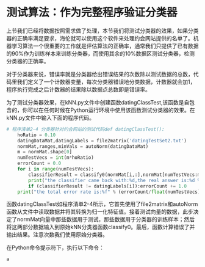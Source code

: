 # 测试算法：作为完整程序验证分类器

上节我们已经将数据按照需求做了处理，本节我们将测试分类器的效果，如果分类器的正确率满足要求，海伦就可以使用这个软件来处理约会网站提供的名单了。机器学习算法一个很重要的工作就是评估算法的正确率，通常我们只提供了已有数据的90%作为训练样本来训练分类器，而使用其余的10%数据区测试分类器，检测分类器的正确率。

对于分类器来说，错误率就是分类器给出错误结果的次数除以测试数据的总数，代码里我们定义了一个计数器变量，每次分类器错误地分类数据，计数器就会加1，程序执行完成之后计数器的结果除以数据点总数即是错误率。

为了测试分类器效果，在kNN.py文件中创建函数datingClassTest,该函数是自包含的，你可以在任何时候在Python运行环境中使用该函数测试分类器的效果。在kNN.py文件中输入下面的程序代码。

```py
# 程序清单2-4 分类器针对约会网站的测试代码def datingClassTest():
    hoRatio = 0.10
    datingDataMat,datingLabels = file2matrix('datingTestSet2.txt')
    normMat,ranges,minVals = autoNorm(datingDataMat)
    m = normMat.shape[0]
    numTestVecs = int(m*hoRatio)
    errorCount = 0.0
    for i in range(numTestVecs):
        classifierResult = classify0(normMat[i,:],normMat[numTestVecs:m,:],datingLabels[numTestVecs:m],3)
        print("the classifier came back with:%d,the real answer is:%d % (classifierResult,datingLabels[i])")
        if (classifierResult != datingLabels[i]):errorCount += 1.0 
    print("the total error rate is:%f" % (errorCount/float(numTestVecs)))
```

函数datingClassTest如程序清单2-4所示，它首先使用了file2matrix和autoNorm函数从文件中读取数据并将其转换为归一化特征值。接着测试向量的数据，此步决定了normMat向量中那些数据用于测试，那些数据用于分类器的训练样本；然后将这两部分数据输入到原始kNN分类器函数classify0。最后，函数计算错误了并输出结果。注意次数我们使用原始分类器。

在Python命令提示符下，执行以下命令：

    a

